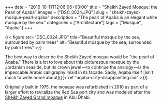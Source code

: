 +++
date = "2016-10-11T12:06:06+03:00"
title = "Sheikh Zayed Mosque: the Pearl of Aqaba"
images = ["DSC_0024.JPG"]
slug = "sheikh-zayed-mosque-pearl-aqaba"
description = "The pearl of Aqaba is an elegant white mosque by the sea."
categories = ["Architecture"]
tags = ["Mosque", "Aqaba"]
+++

{{< figure src="DSC_0024.JPG" title="Beautiful mosque by the sea, surrounded by palm trees" alt="Beautiful mosque by the sea, surrounded by palm trees" >}}

The best way to describe the Sheikh Zayed mosque would be "the pearl of Aqaba." There is a lot to love about this picturesque mosque by the Jordanian seaside, but its crown jewel — to continue the analogy — is the impeccable Arabic calligraphy inlaid in its façade. Sadly, Aqaba itself [isn't much to write home about]({{< ref "aqaba-dirty-disappointing.md" >}}).

<!--more-->

Originally built in 1975, the mosque was refurbished in 2010 as part of a larger effort to revitalize the Red Sea port city and was modeled after the [Sheikh Zayed Grand mosque](http://www.szgmc.gov.ae/en/) in Abu Dhabi.
